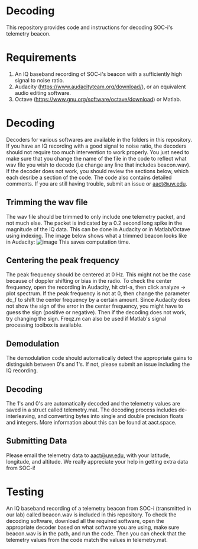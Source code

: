 # Decoding
This repository provides code and instructions for decoding SOC-i's telemetry beacon.
# Requirements
1. An IQ baseband recording of SOC-i's beacon with a sufficiently high signal to noise ratio.
2. Audacity (https://www.audacityteam.org/download/), or an equivalent audio editing software.
3. Octave (https://www.gnu.org/software/octave/download) or Matlab.
# Decoding
Decoders for various softwares are available in the folders in this repository. If you have an IQ recording with a good signal to noise ratio, the decoders should not require too much intervention to work properly. You just need to make sure that you change the name of the file in the code to reflect what wav file you wish to decode (i.e change any line that includes beacon.wav). If the decoder does not work, you should review the sections below, which each desribe a section of the code. The code also contains detailed comments. If you are still having trouble, submit an issue or aact@uw.edu.
## Trimming the wav file
The wav file should be trimmed to only include one telemetry packet, and not much else. The packet is indicated by a 0.2 second long spike in the magnitude of the IQ data. This can be done in Audacity or in Matlab/Octave using indexing. The image below shows what a trimmed beacon looks like in Audacity: ![image](https://user-images.githubusercontent.com/77480142/161694635-51c778af-e72b-4da8-9860-8d6b158166d4.png) This saves computation time.
## Centering the peak frequency
The peak frequency should be centered at 0 Hz. This might not be the case because of doppler shifting or bias in the radio. To check the center frequency, open the recording in Audacity, hit ctrl-a, then click analyze -> plot spectrum. If the peak frequency is not at 0, then change the parameter dc_f to shift the center frequency by a certain amount. Since Audacity does not show the sign of the error in the center frequency, you might have to guess the sign (positive or negative). Then if the decoding does not work, try changing the sign. Freqz.m can also be used if Matlab's signal processing toolbox is available.
## Demodulation
The demodulation code should automatically detect the appropriate gains to distinguish between 0's and 1's. If not, please submit an issue including the IQ recording.
## Decoding
The 1's and 0's are automatically decoded and the telemetry values are saved in a struct called telemetry.mat. The decoding process includes de-interleaving, and converting bytes into single and double precision floats and integers. More information about this can be found at aact.space. 
## Submitting Data
Please email the telemetry data to aact@uw.edu, with your latitude, longitude, and altitude. We really appreciate your help in getting extra data from SOC-i!
# Testing
An IQ baseband recording of a telemetry beacon from SOC-i (transmitted in our lab) called beacon.wav is included in this repository. To check the decoding software, download all the required software, open the appropriate decoder based on what software you are using, make sure beacon.wav is in the path, and run the code. Then you can check that the telemetry values from the code match the values in telemetry.mat. 

